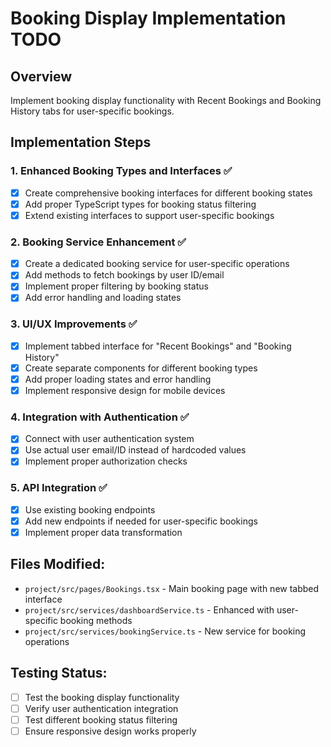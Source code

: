 # Booking Display Implementation TODO

## Overview
Implement booking display functionality with Recent Bookings and Booking History tabs for user-specific bookings.

## Implementation Steps

### 1. Enhanced Booking Types and Interfaces ✅
- [x] Create comprehensive booking interfaces for different booking states
- [x] Add proper TypeScript types for booking status filtering
- [x] Extend existing interfaces to support user-specific bookings

### 2. Booking Service Enhancement ✅
- [x] Create a dedicated booking service for user-specific operations
- [x] Add methods to fetch bookings by user ID/email
- [x] Implement proper filtering by booking status
- [x] Add error handling and loading states

### 3. UI/UX Improvements ✅
- [x] Implement tabbed interface for "Recent Bookings" and "Booking History"
- [x] Create separate components for different booking types
- [x] Add proper loading states and error handling
- [x] Implement responsive design for mobile devices

### 4. Integration with Authentication ✅
- [x] Connect with user authentication system
- [x] Use actual user email/ID instead of hardcoded values
- [x] Implement proper authorization checks

### 5. API Integration ✅
- [x] Use existing booking endpoints
- [x] Add new endpoints if needed for user-specific bookings
- [x] Implement proper data transformation

## Files Modified:
- `project/src/pages/Bookings.tsx` - Main booking page with new tabbed interface
- `project/src/services/dashboardService.ts` - Enhanced with user-specific booking methods
- `project/src/services/bookingService.ts` - New service for booking operations

## Testing Status:
- [ ] Test the booking display functionality
- [ ] Verify user authentication integration
- [ ] Test different booking status filtering
- [ ] Ensure responsive design works properly
